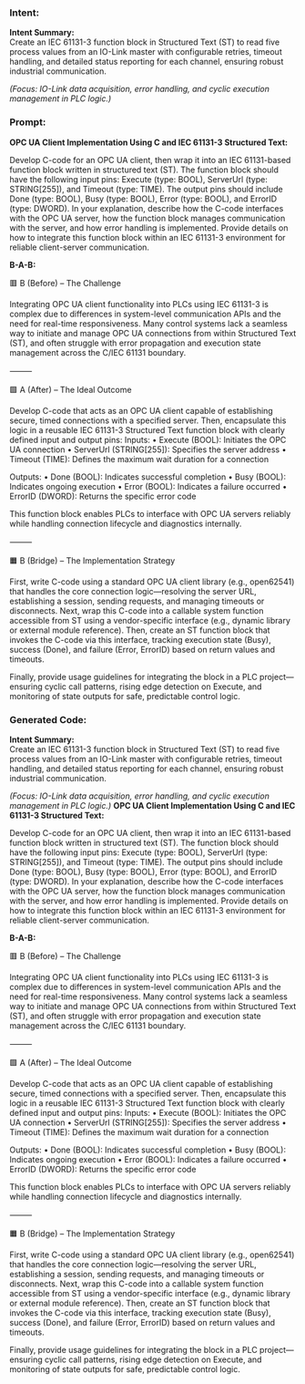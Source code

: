 ### Intent:
**Intent Summary:**  
Create an IEC 61131-3 function block in Structured Text (ST) to read five process values from an IO-Link master with configurable retries, timeout handling, and detailed status reporting for each channel, ensuring robust industrial communication.  

*(Focus: IO-Link data acquisition, error handling, and cyclic execution management in PLC logic.)*

### Prompt:
**OPC UA Client Implementation Using C and IEC 61131-3 Structured Text:**

Develop C-code for an OPC UA client, then wrap it into an IEC 61131-based function block written in structured text (ST). The function block should have the following input pins: Execute (type: BOOL), ServerUrl (type: STRING[255]), and Timeout (type: TIME). The output pins should include Done (type: BOOL), Busy (type: BOOL), Error (type: BOOL), and ErrorID (type: DWORD). In your explanation, describe how the C-code interfaces with the OPC UA server, how the function block manages communication with the server, and how error handling is implemented. Provide details on how to integrate this function block within an IEC 61131-3 environment for reliable client-server communication.

**B-A-B:**

🟥 B (Before) – The Challenge

Integrating OPC UA client functionality into PLCs using IEC 61131-3 is complex due to differences in system-level communication APIs and the need for real-time responsiveness. Many control systems lack a seamless way to initiate and manage OPC UA connections from within Structured Text (ST), and often struggle with error propagation and execution state management across the C/IEC 61131 boundary.

⸻

🟩 A (After) – The Ideal Outcome

Develop C-code that acts as an OPC UA client capable of establishing secure, timed connections with a specified server. Then, encapsulate this logic in a reusable IEC 61131-3 Structured Text function block with clearly defined input and output pins:
Inputs:
	•	Execute (BOOL): Initiates the OPC UA connection
	•	ServerUrl (STRING[255]): Specifies the server address
	•	Timeout (TIME): Defines the maximum wait duration for a connection

Outputs:
	•	Done (BOOL): Indicates successful completion
	•	Busy (BOOL): Indicates ongoing execution
	•	Error (BOOL): Indicates a failure occurred
	•	ErrorID (DWORD): Returns the specific error code

This function block enables PLCs to interface with OPC UA servers reliably while handling connection lifecycle and diagnostics internally.

⸻

🟧 B (Bridge) – The Implementation Strategy

First, write C-code using a standard OPC UA client library (e.g., open62541) that handles the core connection logic—resolving the server URL, establishing a session, sending requests, and managing timeouts or disconnects.
Next, wrap this C-code into a callable system function accessible from ST using a vendor-specific interface (e.g., dynamic library or external module reference).
Then, create an ST function block that invokes the C-code via this interface, tracking execution state (Busy), success (Done), and failure (Error, ErrorID) based on return values and timeouts.

Finally, provide usage guidelines for integrating the block in a PLC project—ensuring cyclic call patterns, rising edge detection on Execute, and monitoring of state outputs for safe, predictable control logic.

### Generated Code:
**Intent Summary:**  
Create an IEC 61131-3 function block in Structured Text (ST) to read five process values from an IO-Link master with configurable retries, timeout handling, and detailed status reporting for each channel, ensuring robust industrial communication.  

*(Focus: IO-Link data acquisition, error handling, and cyclic execution management in PLC logic.)*
**OPC UA Client Implementation Using C and IEC 61131-3 Structured Text:**

Develop C-code for an OPC UA client, then wrap it into an IEC 61131-based function block written in structured text (ST). The function block should have the following input pins: Execute (type: BOOL), ServerUrl (type: STRING[255]), and Timeout (type: TIME). The output pins should include Done (type: BOOL), Busy (type: BOOL), Error (type: BOOL), and ErrorID (type: DWORD). In your explanation, describe how the C-code interfaces with the OPC UA server, how the function block manages communication with the server, and how error handling is implemented. Provide details on how to integrate this function block within an IEC 61131-3 environment for reliable client-server communication.

**B-A-B:**

🟥 B (Before) – The Challenge

Integrating OPC UA client functionality into PLCs using IEC 61131-3 is complex due to differences in system-level communication APIs and the need for real-time responsiveness. Many control systems lack a seamless way to initiate and manage OPC UA connections from within Structured Text (ST), and often struggle with error propagation and execution state management across the C/IEC 61131 boundary.

⸻

🟩 A (After) – The Ideal Outcome

Develop C-code that acts as an OPC UA client capable of establishing secure, timed connections with a specified server. Then, encapsulate this logic in a reusable IEC 61131-3 Structured Text function block with clearly defined input and output pins:
Inputs:
	•	Execute (BOOL): Initiates the OPC UA connection
	•	ServerUrl (STRING[255]): Specifies the server address
	•	Timeout (TIME): Defines the maximum wait duration for a connection

Outputs:
	•	Done (BOOL): Indicates successful completion
	•	Busy (BOOL): Indicates ongoing execution
	•	Error (BOOL): Indicates a failure occurred
	•	ErrorID (DWORD): Returns the specific error code

This function block enables PLCs to interface with OPC UA servers reliably while handling connection lifecycle and diagnostics internally.

⸻

🟧 B (Bridge) – The Implementation Strategy

First, write C-code using a standard OPC UA client library (e.g., open62541) that handles the core connection logic—resolving the server URL, establishing a session, sending requests, and managing timeouts or disconnects.
Next, wrap this C-code into a callable system function accessible from ST using a vendor-specific interface (e.g., dynamic library or external module reference).
Then, create an ST function block that invokes the C-code via this interface, tracking execution state (Busy), success (Done), and failure (Error, ErrorID) based on return values and timeouts.

Finally, provide usage guidelines for integrating the block in a PLC project—ensuring cyclic call patterns, rising edge detection on Execute, and monitoring of state outputs for safe, predictable control logic.
